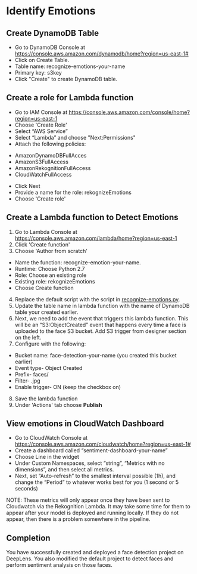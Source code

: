 # Identify Emotions

## Create DynamoDB Table

- Go to DynamoDB Console at https://console.aws.amazon.com/dynamodb/home?region=us-east-1#
- Click on Create Table.
 - Table name: recognize-emotions-your-name
 - Primary key: s3key
- Click "Create" to create DynamoDB table.

## Create a role for Lambda function

- Go to IAM Console at https://console.aws.amazon.com/console/home?region=us-east-1
- Choose 'Create Role'
- Select “AWS Service”
- Select “Lambda” and choose "Next:Permissions"
- Attach the following policies:
 * AmazonDynamoDBFullAcces
 * AmazonS3FullAccess
 * AmazonRekognitionFullAccess
 * CloudWatchFullAccess
- Click Next
- Provide a name for the role: rekognizeEmotions
- Choose 'Create role'

## Create a Lambda function to Detect Emotions

1. Go to Lambda Console at https://console.aws.amazon.com/lambda/home?region=us-east-1
2. Click 'Create function'
3. Choose 'Author from scratch'
 - Name the function: recognize-emotion-your-name.  
 - Runtime: Choose Python 2.7
 - Role: Choose an existing role
 - Existing role: rekognizeEmotions
 - Choose Create function
4. Replace the default script with the script in [recognize-emotions.py](rekognize-emotions.py).
5. Update the table name in lambda function with the name of DynamoDB table your created earlier.
6. Next, we need to add the event that triggers this lambda function. This will be an “S3:ObjectCreated” event that happens every time a face is uploaded to the face S3 bucket. Add S3 trigger from designer section on the left.
7. Configure with the following:
 - Bucket name: face-detection-your-name (you created this bucket earlier)
 - Event type- Object Created
 - Prefix- faces/
 - Filter- .jpg
 - Enable trigger- ON (keep the checkbox on)
8. Save the lambda function
9. Under 'Actions' tab choose **Publish**

## View emotions in CloudWatch Dashboard

- Go to CloudWatch Console at https://console.aws.amazon.com/cloudwatch/home?region=us-east-1#
- Create a dashboard called “sentiment-dashboard-your-name”
- Choose Line in the widget
- Under Custom Namespaces, select “string”, “Metrics with no dimensions”, and then select all metrics.
- Next, set “Auto-refresh” to the smallest interval possible (1h), and change the “Period” to whatever works best for you (1 second or 5 seconds)

NOTE: These metrics will only appear once they have been sent to Cloudwatch via the Rekognition Lambda. It may take some time for them to appear after your model is deployed and running locally. If they do not appear, then there is a problem somewhere in the pipeline.

## Completion
You have successfully created and deployed a face detection project on DeepLens. You also modified the default project to detect faces and perform sentiment analysis on those faces.
